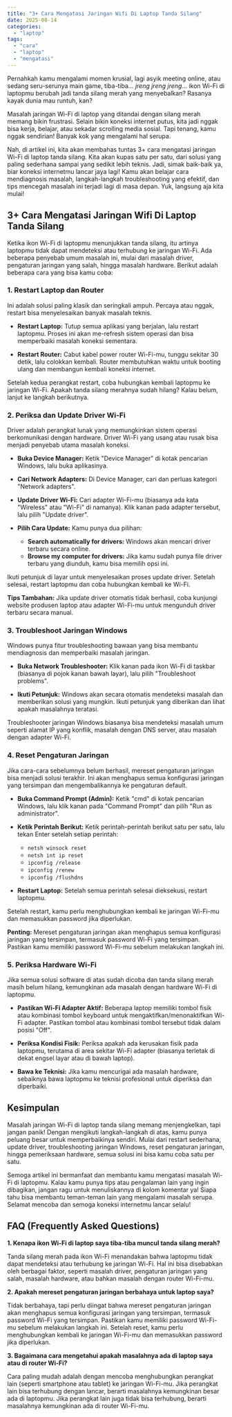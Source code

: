 ```yaml
---
title: "3+ Cara Mengatasi Jaringan Wifi Di Laptop Tanda Silang"
date: 2025-08-14
categories: 
  - "laptop"
tags: 
  - "cara"
  - "laptop"
  - "mengatasi"
---
```


Pernahkah kamu mengalami momen krusial, lagi asyik meeting online, atau sedang seru-serunya main game, tiba-tiba… _jreng jreng jreng_… ikon Wi-Fi di laptopmu berubah jadi tanda silang merah yang menyebalkan? Rasanya kayak dunia mau runtuh, kan?

Masalah jaringan Wi-Fi di laptop yang ditandai dengan silang merah memang bikin frustrasi. Selain bikin koneksi internet putus, kita jadi nggak bisa kerja, belajar, atau sekadar scrolling media sosial. Tapi tenang, kamu nggak sendirian! Banyak kok yang mengalami hal serupa.

Nah, di artikel ini, kita akan membahas tuntas 3+ cara mengatasi jaringan Wi-Fi di laptop tanda silang. Kita akan kupas satu per satu, dari solusi yang paling sederhana sampai yang sedikit lebih teknis. Jadi, simak baik-baik ya, biar koneksi internetmu lancar jaya lagi! Kamu akan belajar cara mendiagnosis masalah, langkah-langkah troubleshooting yang efektif, dan tips mencegah masalah ini terjadi lagi di masa depan. Yuk, langsung aja kita mulai!

## 3+ Cara Mengatasi Jaringan Wifi Di Laptop Tanda Silang

Ketika ikon Wi-Fi di laptopmu menunjukkan tanda silang, itu artinya laptopmu tidak dapat mendeteksi atau terhubung ke jaringan Wi-Fi. Ada beberapa penyebab umum masalah ini, mulai dari masalah driver, pengaturan jaringan yang salah, hingga masalah hardware. Berikut adalah beberapa cara yang bisa kamu coba:

### 1\. Restart Laptop dan Router

Ini adalah solusi paling klasik dan seringkali ampuh. Percaya atau nggak, restart bisa menyelesaikan banyak masalah teknis.

- **Restart Laptop:** Tutup semua aplikasi yang berjalan, lalu restart laptopmu. Proses ini akan me-refresh sistem operasi dan bisa memperbaiki masalah koneksi sementara.
    
- **Restart Router:** Cabut kabel power router Wi-Fi-mu, tunggu sekitar 30 detik, lalu colokkan kembali. Router membutuhkan waktu untuk booting ulang dan membangun kembali koneksi internet.
    

Setelah kedua perangkat restart, coba hubungkan kembali laptopmu ke jaringan Wi-Fi. Apakah tanda silang merahnya sudah hilang? Kalau belum, lanjut ke langkah berikutnya.

### 2\. Periksa dan Update Driver Wi-Fi

Driver adalah perangkat lunak yang memungkinkan sistem operasi berkomunikasi dengan hardware. Driver Wi-Fi yang usang atau rusak bisa menjadi penyebab utama masalah koneksi.

- **Buka Device Manager:** Ketik "Device Manager" di kotak pencarian Windows, lalu buka aplikasinya.
    
- **Cari Network Adapters:** Di Device Manager, cari dan perluas kategori "Network adapters".
    
- **Update Driver Wi-Fi:** Cari adapter Wi-Fi-mu (biasanya ada kata "Wireless" atau "Wi-Fi" di namanya). Klik kanan pada adapter tersebut, lalu pilih "Update driver".
    
- **Pilih Cara Update:** Kamu punya dua pilihan:
    
    - **Search automatically for drivers:** Windows akan mencari driver terbaru secara online.
    - **Browse my computer for drivers:** Jika kamu sudah punya file driver terbaru yang diunduh, kamu bisa memilih opsi ini.

Ikuti petunjuk di layar untuk menyelesaikan proses update driver. Setelah selesai, restart laptopmu dan coba hubungkan kembali ke Wi-Fi.

**Tips Tambahan:** Jika update driver otomatis tidak berhasil, coba kunjungi website produsen laptop atau adapter Wi-Fi-mu untuk mengunduh driver terbaru secara manual.

### 3\. Troubleshoot Jaringan Windows

Windows punya fitur troubleshooting bawaan yang bisa membantu mendiagnosis dan memperbaiki masalah jaringan.

- **Buka Network Troubleshooter:** Klik kanan pada ikon Wi-Fi di taskbar (biasanya di pojok kanan bawah layar), lalu pilih "Troubleshoot problems".
    
- **Ikuti Petunjuk:** Windows akan secara otomatis mendeteksi masalah dan memberikan solusi yang mungkin. Ikuti petunjuk yang diberikan dan lihat apakah masalahnya teratasi.
    

Troubleshooter jaringan Windows biasanya bisa mendeteksi masalah umum seperti alamat IP yang konflik, masalah dengan DNS server, atau masalah dengan adapter Wi-Fi.

### 4\. Reset Pengaturan Jaringan

Jika cara-cara sebelumnya belum berhasil, mereset pengaturan jaringan bisa menjadi solusi terakhir. Ini akan menghapus semua konfigurasi jaringan yang tersimpan dan mengembalikannya ke pengaturan default.

- **Buka Command Prompt (Admin):** Ketik "cmd" di kotak pencarian Windows, lalu klik kanan pada "Command Prompt" dan pilih "Run as administrator".
    
- **Ketik Perintah Berikut:** Ketik perintah-perintah berikut satu per satu, lalu tekan Enter setelah setiap perintah:
    
    - `netsh winsock reset`
    - `netsh int ip reset`
    - `ipconfig /release`
    - `ipconfig /renew`
    - `ipconfig /flushdns`
- **Restart Laptop:** Setelah semua perintah selesai dieksekusi, restart laptopmu.
    

Setelah restart, kamu perlu menghubungkan kembali ke jaringan Wi-Fi-mu dan memasukkan password jika diperlukan.

**Penting:** Mereset pengaturan jaringan akan menghapus semua konfigurasi jaringan yang tersimpan, termasuk password Wi-Fi yang tersimpan. Pastikan kamu memiliki password Wi-Fi-mu sebelum melakukan langkah ini.

### 5\. Periksa Hardware Wi-Fi

Jika semua solusi software di atas sudah dicoba dan tanda silang merah masih belum hilang, kemungkinan ada masalah dengan hardware Wi-Fi di laptopmu.

- **Pastikan Wi-Fi Adapter Aktif:** Beberapa laptop memiliki tombol fisik atau kombinasi tombol keyboard untuk mengaktifkan/menonaktifkan Wi-Fi adapter. Pastikan tombol atau kombinasi tombol tersebut tidak dalam posisi "Off".
    
- **Periksa Kondisi Fisik:** Periksa apakah ada kerusakan fisik pada laptopmu, terutama di area sekitar Wi-Fi adapter (biasanya terletak di dekat engsel layar atau di bawah laptop).
    
- **Bawa ke Teknisi:** Jika kamu mencurigai ada masalah hardware, sebaiknya bawa laptopmu ke teknisi profesional untuk diperiksa dan diperbaiki.
    

## Kesimpulan

Masalah jaringan Wi-Fi di laptop tanda silang memang menjengkelkan, tapi jangan panik! Dengan mengikuti langkah-langkah di atas, kamu punya peluang besar untuk memperbaikinya sendiri. Mulai dari restart sederhana, update driver, troubleshooting jaringan Windows, reset pengaturan jaringan, hingga pemeriksaan hardware, semua solusi ini bisa kamu coba satu per satu.

Semoga artikel ini bermanfaat dan membantu kamu mengatasi masalah Wi-Fi di laptopmu. Kalau kamu punya tips atau pengalaman lain yang ingin dibagikan, jangan ragu untuk menuliskannya di kolom komentar ya! Siapa tahu bisa membantu teman-teman lain yang mengalami masalah serupa. Selamat mencoba dan semoga koneksi internetmu lancar selalu!

## FAQ (Frequently Asked Questions)

**1\. Kenapa ikon Wi-Fi di laptop saya tiba-tiba muncul tanda silang merah?**

Tanda silang merah pada ikon Wi-Fi menandakan bahwa laptopmu tidak dapat mendeteksi atau terhubung ke jaringan Wi-Fi. Hal ini bisa disebabkan oleh berbagai faktor, seperti masalah driver, pengaturan jaringan yang salah, masalah hardware, atau bahkan masalah dengan router Wi-Fi-mu.

**2\. Apakah mereset pengaturan jaringan berbahaya untuk laptop saya?**

Tidak berbahaya, tapi perlu diingat bahwa mereset pengaturan jaringan akan menghapus semua konfigurasi jaringan yang tersimpan, termasuk password Wi-Fi yang tersimpan. Pastikan kamu memiliki password Wi-Fi-mu sebelum melakukan langkah ini. Setelah reset, kamu perlu menghubungkan kembali ke jaringan Wi-Fi-mu dan memasukkan password jika diperlukan.

**3\. Bagaimana cara mengetahui apakah masalahnya ada di laptop saya atau di router Wi-Fi?**

Cara paling mudah adalah dengan mencoba menghubungkan perangkat lain (seperti smartphone atau tablet) ke jaringan Wi-Fi-mu. Jika perangkat lain bisa terhubung dengan lancar, berarti masalahnya kemungkinan besar ada di laptopmu. Jika perangkat lain juga tidak bisa terhubung, berarti masalahnya kemungkinan ada di router Wi-Fi-mu.
